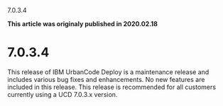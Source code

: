 





7.0.3.4

**This article was originaly published in 2020.02.18**


7.0.3.4
=======




This release of IBM UrbanCode Deploy is a maintenance release and includes various bug fixes and enhancements. No new features are included in this release. This release is recommended for all customers currently using a UCD 7.0.3.x version.




